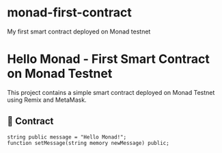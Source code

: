 # monad-first-contract
My first smart contract deployed on Monad testnet
# Hello Monad - First Smart Contract on Monad Testnet

This project contains a simple smart contract deployed on Monad Testnet using Remix and MetaMask.

## 📜 Contract

```solidity
string public message = "Hello Monad!";
function setMessage(string memory newMessage) public;
